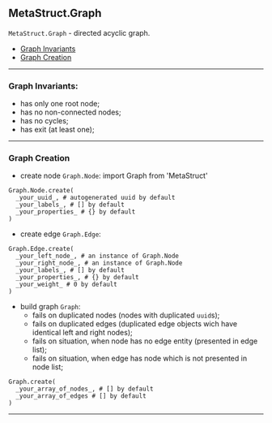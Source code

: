 ## MetaStruct.Graph

`MetaStruct.Graph` - directed acyclic graph.

- [Graph Invariants](#graph-invariants)
- [Graph Creation](#graph-creation)

---

### Graph Invariants:

- has only one root node;
- has no non-connected nodes;
- has no cycles;
- has exit (at least one);

---

### Graph Creation

- create node `Graph.Node`:
import Graph from 'MetaStruct'

```
Graph.Node.create(
  _your_uuid_, # autogenerated uuid by default
  _your_labels_, # [] by default
  _your_properties_ # {} by default
)
```

- create edge `Graph.Edge`:

```
Graph.Edge.create(
  _your_left_node_, # an instance of Graph.Node
  _your_right_node_, # an instance of Graph.Node
  _your_labels_, # [] by default
  _your_properties_, # {} by default
  _your_weight_ # 0 by default
)
```

- build graph `Graph`:
  - fails on duplicated nodes (nodes with duplicated `uuid`s);
  - fails on duplicated edges (duplicated edge objects wich have identical left and right nodes);
  - fails on situation, when node has no edge entity (presented in edge list);
  - fails on situation, when edge has node which is not presented in node list;

```
Graph.create(
  _your_array_of_nodes_, # [] by default
  _your_array_of_edges # [] by default
)
```
---
